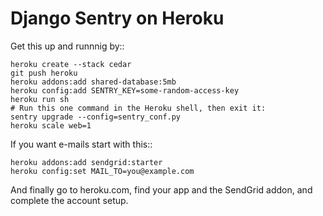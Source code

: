 Django Sentry on Heroku
=======================

Get this up and runnnig by::

    heroku create --stack cedar
    git push heroku
    heroku addons:add shared-database:5mb
    heroku config:add SENTRY_KEY=some-random-access-key
    heroku run sh
    # Run this one command in the Heroku shell, then exit it:
    sentry upgrade --config=sentry_conf.py
    heroku scale web=1

If you want e-mails start with this::

    heroku addons:add sendgrid:starter
    heroku config:set MAIL_TO=you@example.com

And finally go to heroku.com, find your app and the SendGrid addon,
and complete the account setup.
